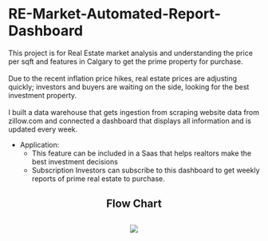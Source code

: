 # RE-Market-Automated-Report-Dashboard

This project is for Real Estate market analysis and understanding the price per sqft and features in Calgary to get the prime property for purchase. 
<br><br>Due to the recent inflation price hikes, real estate prices are adjusting quickly; investors and buyers are waiting on the side, looking for the best investment property.
<br><br>I built a data warehouse that gets ingestion from scraping website data from zillow.com and connected a dashboard that displays all information and is updated every week. <br>

* Application:
    * This feature can be included in a  Saas that helps realtors make the best investment decisions
    * Subscription Investors can subscribe to this dashboard to get weekly reports of prime real estate to purchase.

<h2 align="center"> Flow Chart </h2>

<h2 align="center"> <img src="https://github.com/Ekeneobi/RE-Market-Automated-Subscription-Project/blob/main/Calgary%20RE.png" align="center"> </h2>
